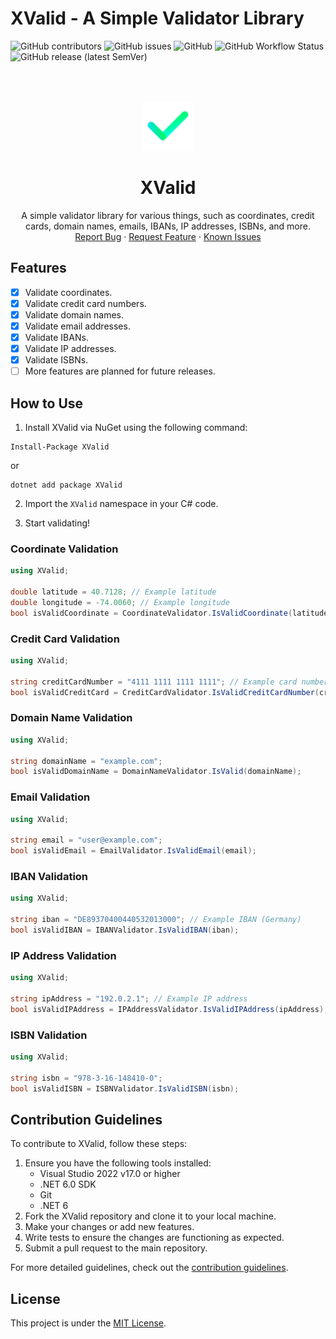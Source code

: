 # XValid - A Simple Validator Library

![GitHub contributors](https://img.shields.io/github/contributors/DevuysCode/XValid)
![GitHub issues](https://img.shields.io/github/issues/DevuysCode/XValid)
![GitHub](https://img.shields.io/github/license/DevuysCode/XValid)
![GitHub Workflow Status](https://img.shields.io/github/actions/workflow/status/DevuysCode/XValid/dotnet.yml?branch=main)
![GitHub release (latest SemVer)](https://img.shields.io/github/v/release/DevuysCode/XValid)

<br />
<br />
<p align="center">
  <a href="https://github.com/DevuysCode/XValid">
    <img src=".github/images/logo.png" alt="Logo" width="80" height="80">
  </a>

  <h1 align="center">XValid</h3>

  <p align="center">
    A simple validator library for various things, such as coordinates, credit cards, domain names, emails, IBANs, IP addresses, ISBNs, and more.
    <br />
    <a href="https://github.com/DevuysCode/XValid/issues/new?assignees=&labels=bug&template=bug-report.yml&title=%5BBug%5D+">Report Bug</a>
    ·
    <a href="https://github.com/DevuysCode/XValid/issues/new?assignees=&labels=enhancement&template=feature-request.yml&title=%5BEnhancement%5D+">Request Feature</a>
    ·
    <a href="https://github.com/DevuysCode/XValid/issues?q=is%3Aopen+is%3Aissue+label%3Abug">Known Issues</a>
  </p>
</p>

## Features

- [x] Validate coordinates.
- [x] Validate credit card numbers.
- [x] Validate domain names.
- [x] Validate email addresses.
- [x] Validate IBANs.
- [x] Validate IP addresses.
- [x] Validate ISBNs.
- [ ] More features are planned for future releases.

## How to Use

1. Install XValid via NuGet using the following command:

```
Install-Package XValid
```

or

```
dotnet add package XValid
```

2. Import the `XValid` namespace in your C# code.

3. Start validating!

### Coordinate Validation

```csharp
using XValid;

double latitude = 40.7128; // Example latitude
double longitude = -74.0060; // Example longitude
bool isValidCoordinate = CoordinateValidator.IsValidCoordinate(latitude, longitude);
```

### Credit Card Validation

```csharp
using XValid;

string creditCardNumber = "4111 1111 1111 1111"; // Example card number (Visa)
bool isValidCreditCard = CreditCardValidator.IsValidCreditCardNumber(creditCardNumber);
```

### Domain Name Validation

```csharp
using XValid;

string domainName = "example.com";
bool isValidDomainName = DomainNameValidator.IsValid(domainName);
```

### Email Validation

```csharp
using XValid;

string email = "user@example.com";
bool isValidEmail = EmailValidator.IsValidEmail(email);
```

### IBAN Validation

```csharp
using XValid;

string iban = "DE89370400440532013000"; // Example IBAN (Germany)
bool isValidIBAN = IBANValidator.IsValidIBAN(iban);
```

### IP Address Validation

```csharp
using XValid;

string ipAddress = "192.0.2.1"; // Example IP address
bool isValidIPAddress = IPAddressValidator.IsValidIPAddress(ipAddress);
```

### ISBN Validation

```csharp
using XValid;

string isbn = "978-3-16-148410-0";
bool isValidISBN = ISBNValidator.IsValidISBN(isbn);
```

## Contribution Guidelines

To contribute to XValid, follow these steps:

1. Ensure you have the following tools installed:
   - Visual Studio 2022 v17.0 or higher
   - .NET 6.0 SDK
   - Git
   - .NET 6
2. Fork the XValid repository and clone it to your local machine.
3. Make your changes or add new features.
4. Write tests to ensure the changes are functioning as expected.
5. Submit a pull request to the main repository.

For more detailed guidelines, check out the [contribution guidelines](CONTRIBUTING.md).

## License

This project is under the [MIT License](LICENSE).
